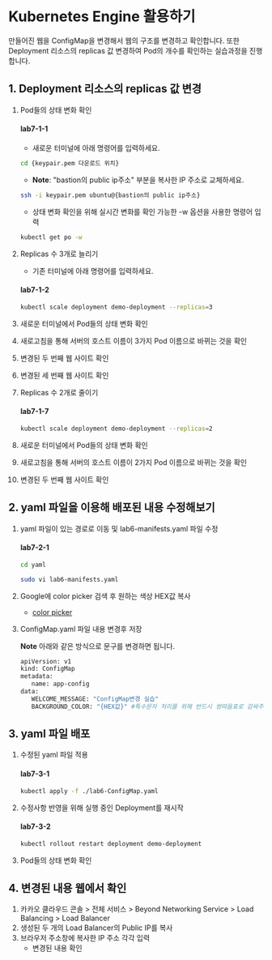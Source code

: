 # Kubernetes Engine 활용하기 

만들어진 웹을 ConfigMap을 변경해서 웹의 구조를 변경하고 확인합니다. 또한 Deployment 리소스의 replicas 값 변경하여 Pod의 개수를 확인하는 실습과정을 진행합니다.

## 1. Deployment 리소스의 replicas 값 변경

1. Pod들의 상태 변화 확인
    #### **lab7-1-1**
   - 새로운 터미널에 아래 명령어를 입력하세요.
   ```bash
   cd {keypair.pem 다운로드 위치}
   ```

   - **Note**: "bastion의 public ip주소" 부분을 복사한 IP 주소로 교체하세요.
   ```bash
   ssh -i keypair.pem ubuntu@{bastion의 public ip주소}
   ```
  
   - 상태 변화 확인을 위해 실시간 변화를 확인 가능한 -w 옵션을 사용한 명령어 입력
   ```bash
   kubectl get po -w
   ```
   
2. Replicas 수 3개로 늘리기
   - 기존 터미널에 아래 명령어를 입력하세요.
   #### **lab7-1-2**
   ```bash
   kubectl scale deployment demo-deployment --replicas=3
   ```
3. 새로운 터미널에서 Pod들의 상태 변화 확인
4. 새로고침을 통해 서버의 호스트 이름이 3가지 Pod 이름으로 바뀌는 것을 확인
5. 변경된 두 번째 웹 사이트 확인
6. 변경된 세 번째 웹 사이트 확인
7. Replicas 수 2개로 줄이기
   #### **lab7-1-7**
   ```bash
   kubectl scale deployment demo-deployment --replicas=2
   ```
8. 새로운 터미널에서 Pod들의 상태 변화 확인

9. 새로고침을 통해 서버의 호스트 이름이 2가지 Pod 이름으로 바뀌는 것을 확인
10. 변경된 두 번째 웹 사이트 확인
   
## 2. yaml 파일을 이용해 배포된 내용 수정해보기

1. yaml 파일이 있는 경로로 이동 및 lab6-manifests.yaml 파일 수정
   #### **lab7-2-1**
   ```bash
   cd yaml
   ```
   ```bash
   sudo vi lab6-manifests.yaml
   ```
3.  Google에 color picker 검색 후 원하는 색상 HEX값 복사
    - [color picker](https://www.google.com/search?client=safari&rls=en&q=color+picker&ie=UTF-8&oe=UTF-8)

4. ConfigMap.yaml 파일 내용 변경후 저장
   
   **Note** 아래와 같은 방식으로 문구를 변경하면 됩니다.   
   ```bash
   apiVersion: v1
   kind: ConfigMap
   metadata:
      name: app-config
   data:
      WELCOME_MESSAGE: "ConfigMap변경 실습"
      BACKGROUND_COLOR: "{HEX값}" #특수문자 처리를 위해 반드시 쌍따옴표로 감싸주세요. ex)"#4287f5"
   ```
   
## 3. yaml 파일 배포

1. 수정된 yaml 파일 적용
   #### **lab7-3-1**
   ```bash
   kubectl apply -f ./lab6-ConfigMap.yaml
   ```
   

2. 수정사항 반영을 위해 실행 중인 Deployment를 재시작
   #### **lab7-3-2**
   ```bash
   kubectl rollout restart deployment demo-deployment
   ```
3. Pod들의 상태 변화 확인

## 4. 변경된 내용 웹에서 확인
1. 카카오 클라우드 콘솔 > 전체 서비스 > Beyond Networking Service > Load Balancing > Load Balancer
2. 생성된 두 개의 Load Balancer의 Public IP를 복사
3. 브라우저 주소창에 복사한 IP 주소 각각 입력
     - 변경된 내용 확인
